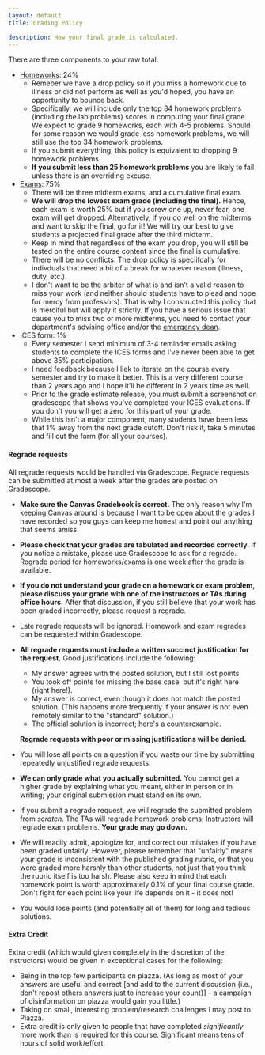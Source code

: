 ```yaml
---
layout: default
title: Grading Policy

description: How your final grade is calculated. 
---
```


There are three components to your raw total: 

- [Homeworks](/homeworks.html): 24%
    - Remeber we have a drop policy so if you miss a homework due to illness or did not perform as well as you'd hoped, you have an opportunity to bounce back. 
    - Specifically, we will include only the top 34 homework problems (including the lab problems) scores in computing your final grade. We expect to grade 9 homeworks, each with 4-5 problems. Should for some reason we would grade less homework problems, we will still use the top 34 homework problems.
    - If you submit everything, this policy is equivalent to dropping 9 homework problems.
    - **If you submit less than 25 homework problems** you are likely to fail unless there is an overriding excuse.
- [Exams](/exams.html): 75%
    - There will be three midterm exams, and a cumulative final exam. 
    - **We will drop the lowest exam grade (including the final).** Hence, each exam is worth 25% but if you screw one up, never fear, one exam will get dropped. Alternatively, if you do well on the midterms and want to skip the final, go for it! We will try our best to give students a projected final grade after the third midterm.
    - Keep in mind that regardless of the exam you drop, you will still be tested on the entire course content since the final is cumulative. 
    - There will be no conflicts. The drop policy is speciifcally for indivduals that need a bit of a break for whatever reason (illness, duty, etc.). 
    - I don't want to be the arbiter of what is and isn't a valid reason to miss your work (and neither should students have to plead and hope for mercy from professors). That is why I constructed this policy that is merciful but will apply it strictly. If you have a serious issue that cause you to miss two or more midterms, you need to contact your department's advising office and/or the [emergency dean](/policies/stressed).
- ICES form: 1%
    - Every semester I send minimum of 3-4 reminder emails asking students to complete the ICES forms and I've never been able to get above 35% participation.
    - I need feedback because I liek to iterate on the course every semester and try to make it better. This is a very different course than 2 years ago and I hope it'll be different in 2 years time as well. 
    - Prior to the grade estimate release, you must submit a screenshot on gradescope that shows you've completed your ICES evaluations. If you don't you will get a zero for this part of your grade. 
    - While this isn't a major component, many students have been less that 1% away from the next grade cutoff. Don't risk it, take 5 minutes and fill out the form (for all your courses).


#### Regrade requests

All regrade requests would be handled via Gradescope. Regrade requests can be submitted at most a week after the grades are posted on Gradescope.

- **Make sure the Canvas Gradebook is correct.** The only reason why I'm keeping Canvas around is because I want to be open about the grades I have recorded so you guys can keep me honest and point out anything that seems amiss. 
- **Please check that your grades are tabulated and recorded correctly.** If you notice a mistake, please use Gradescope to ask for a regrade. Regrade period for homeworks/exams is one week after the grade is available.
- **If you do not understand your grade on a homework or exam problem, please discuss your grade with one of the instructors or TAs during office hours.** After that discussion, if you still believe that your work has been graded incorrectly, please request a regrade.
- Late regrade requests will be ignored. Homework and exam regrades can be requested within Gradescope.
- **All regrade requests must include a written succinct justification for the request.** Good justifications include the following:
    - My answer agrees with the posted solution, but I still lost points.
    - You took off points for missing the base case, but it's right here (right here!).
    - My answer is correct, even though it does not match the posted solution. (This happens more frequently if your answer is not even remotely similar to the "standard" solution.)
    - The official solution is incorrect; here's a counterexample.

    **Regrade requests with poor or missing justifications will be denied.**
- You will lose all points on a question if you waste our time by submitting repeatedly unjustified regrade requests.
- **We can only grade what you actually submitted.** You cannot get a higher grade by explaining what you meant, either in person or in writing; your original submission must stand on its own.
- If you submit a regrade request, we will regrade the submitted problem from *scratch*. The TAs will regrade homework problems; Instructors will regrade exam problems. **Your grade may go down.**
- We will readily admit, apologize for, and correct our mistakes if you have been graded unfairly. However, please remember that "unfairly" means your grade is inconsistent with the published grading rubric, or that you were graded more harshly than other students, not just that you think the rubric itself is too harsh. Please also keep in mind that each homework point is worth approximately 0.1% of your final course grade. Don't fight for each point like your life depends on it - it does not!
- You would lose points (and potentially all of them) for long and tedious solutions.

#### Extra Credit

Extra credit (which would given completely in the discretion of the instructors) would be given in exceptional cases for the following:

- Being in the top few participants on piazza. (As long as most of your answers are useful and correct [and add to the current discussion {i.e., don't repost others answers just to increase your count}] - a campaign of disinformation on piazza would gain you little.)
- Taking on small, interesting problem/research challenges I may post to Piazza.
- Extra credit is only given to people that have completed *significantly* more work than is required for this course. Significant means tens of hours of solid work/effort.





